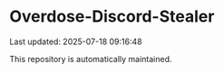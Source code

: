 # Overdose-Discord-Stealer

Last updated: 2025-07-18 09:16:48

This repository is automatically maintained.
